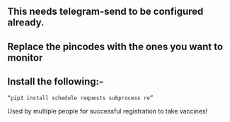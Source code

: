 ## This needs telegram-send to be configured already.
## Replace the pincodes with the ones you want to monitor
## Install the following:-
```bash
“pip3 install schedule requests subprocess re”
```
Used by multiple people for successful registration to take vaccines!
